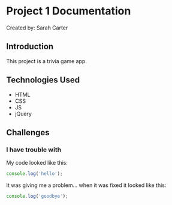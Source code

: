 # Project 1 Documentation
 Created by: Sarah Carter

## Introduction
This project is a trivia game app.

## Technologies Used
- HTML
- CSS
- JS
- jQuery

## Challenges
### I have trouble with
My code looked like this:
```js
console.log('hello');
```
It was giving me a problem... when it was fixed it looked like this:
```js
console.log('goodbye');
```